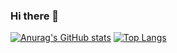 ### Hi there 👋
[![Anurag's GitHub stats](https://github-readme-stats.vercel.app/api?username=aaronByrne1&show_icons=true&theme=radical)](https://github.com/anuraghazra/github-readme-stats)
[![Top Langs](https://github-readme-stats.vercel.app/api/top-langs/?username=aaronByrne1&show_icons=true&theme=radical)](https://github.com/anuraghazra/github-readme-stats)


<!--
**aaronByrne1/aaronByrne1** is a ✨ _special_ ✨ repository because its `README.md` (this file) appears on your GitHub profile.

Here are some ideas to get you started:

- 🔭 I’m currently working on ...
- 🌱 I’m currently learning ...
- 👯 I’m looking to collaborate on ...
- 🤔 I’m looking for help with ...
- 💬 Ask me about ...
- 📫 How to reach me: ...
- 😄 Pronouns: ...
- ⚡ Fun fact: ...
-->
